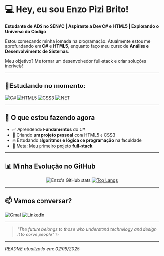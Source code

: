 # 💻 Hey, eu sou Enzo Pizi Brito! 

**Estudante de ADS no SENAC | Aspirante a Dev C# e HTML5 | Explorando o Universo do Código**

Estou começando minha jornada na programação. Atualmente estou me aprofundando em **C#** e **HTML5**, enquanto faço meu curso de **Análise e Desenvolvimento de Sistemas**. 

Meu objetivo? Me tornar um desenvolvedor full-stack e criar soluções incríveis!

--- 

## **🚀Estudando no momento:** ## 

![C#](https://img.shields.io/badge/C%23-239120?style=for-the-badge&logo=c-sharp&logoColor=white)
![HTML5](https://img.shields.io/badge/HTML5-E34F26?style=for-the-badge&logo=html5&logoColor=white)
![CSS3](https://img.shields.io/badge/CSS3-1572B6?style=for-the-badge&logo=css3&logoColor=white)
![.NET](https://img.shields.io/badge/.NET-512BD4?style=for-the-badge&logo=dotnet&logoColor=white)

---

## 🌱 O que estou fazendo agora

- ✅ Aprendendo **Fundamentos** do C#
- 🎨 Criando **um projeto pessoal** com HTML5 e CSS3  
- 🔥 Estudando **algoritmos e lógica de programação** na faculdade
- 🎯 Meta: Meu primeiro projeto **full-stack**

---

## 📊 Minha Evolução no GitHub

<div align="center">
  
![Enzo's GitHub stats](https://github-readme-stats.vercel.app/api?username=Enzopizibrito&show_icons=true&theme=radical)
[![Top Langs](https://github-readme-stats.vercel.app/api/top-langs/?username=Enzopizibrito&layout=compact&theme=radical)](https://github.com/Enzopizibrito/github-readme-stats)

</div>

---

## 📫 Vamos conversar?

[![Gmail](https://img.shields.io/badge/Gmail-D14836?style=for-the-badge&logo=gmail&logoColor=white)](mailto:pizi.enzo23@gmail.com)
[![LinkedIn](https://img.shields.io/badge/LinkedIn-0077B5?style=for-the-badge&logo=linkedin&logoColor=white)](https://www.linkedin.com/in/enzo-pizi-brito-170531349/)

---

> *"The future belongs to those who understand technology and design it to serve people"* ✨

--- 
*README atualizado em: 02/09/2025*
